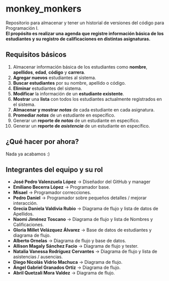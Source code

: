 # monkey_monkers
Repositorio para almacenar y tener un historial de versiones del código para Programación I.  
**El propósito es realizar una agenda que registre información básica de los estudiantes y su registro de calificaciones en distintas asignaturas.**

## Requisitos básicos
1. Almacenar información básica de los estudiantes como **nombre**, **apellidos**, **edad**, **código** y **carrera**.
2. **Agregar nuevos** estudiantes al sistema.
3. **Buscar estudiantes** por su nombre, apellido o código.
4. **Eliminar** estudiantes del sistema.
5. **Modificar** la información de un **estudiante existente**.
6. **Mostrar** una **lista** con todos los estudiantes actualmente registrados en el sistema.
7. **Almacenar y mostrar _notas_** de cada estudiante en cada asignatura.  
8. **Promediar _notas_** de un estudiante en específico.
9. Generar un **reporte de _notas_** de un estudiante en específico.
10. Generar un **reporte de _asistencia_** de un estudiante en específico.

## ¿Qué hacer por ahora?  
Nada ya acabamos :)

## Integrantes del equipo y su rol
- **José Pedro Valenzuela López** → Diseñador del GitHub y manager
- **Emiliano Becerra López** → Programador base.
- **Misael** → Programador correcciones.
- **Pedro Daniel** → Programador sobre pequeños detalles / mejorar interacción.
- **Grecia Daniela Valdivia Rubio** → Diagrama de flujo y lista de datos de Apellidos.
- **Naomi Jiménez Toscano** → Diagrama de flujo y lista de Nombres y Calificaciones.
- **Gloria Millet Velázquez Álvarez** → Base de datos de estudiantes y diagrama de flujo.
- **Alberto Ornelas** → Diagrama de flujo y base de datos.
- **Allison Magaly Sánchez Facio** → Diagrama de flujo y tester.
- **Natalia Vanessa Rodríguez Cervantes** → Diagrama de flujo y lista de asistencias / ausencias.
- **Diego Nicolás Vidrio Machuca** → Diagrama de flujo.
- **Ángel Gabriel Granados Ortiz** → Diagrama de flujo.
- **Abril Quetzali Mora Valdez** → Diagrama de flujo.
